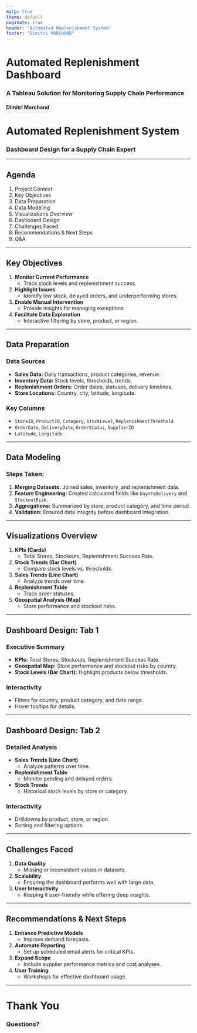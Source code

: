 ```yaml
---
marp: true
theme: default
paginate: true
header: "Automated Replenishment System"
footer: "Dimitri MARCHAND"
---
```


# Automated Replenishment Dashboard
### A Tableau Solution for Monitoring Supply Chain Performance
#### Dimitri Marchand  


# Automated Replenishment System
### Dashboard Design for a Supply Chain Expert



<!-- 
Welcome to this presentation on the **Automated Replenishment System**.  
We will walk through the dashboard design, data insights, and how this system helps supply chain experts.
-->

---

## Agenda

1. Project Context  
2. Key Objectives  
3. Data Preparation  
4. Data Modeling  
5. Visualizations Overview  
6. Dashboard Design  
7. Challenges Faced  
8. Recommendations & Next Steps  
9. Q&A



<!--  
This is the agenda for our discussion. The goal is to ensure that supply chain experts can effectively monitor the system and take timely action.

---

## Project Context

- **Objective:** Implement a machine learning-based replenishment system for 100 stores in 10 countries.
- **Role:** Senior Data Scientist designing a monitoring dashboard.
- **Goal:** Ensure product availability while minimizing overstock.
- **Challenge:** Balancing stock levels with fluctuating demand.

<!--


The main challenge is ensuring the right balance between stock availability and avoiding overstock. The system should automate replenishment while allowing for manual intervention when needed.
-->
---

## Key Objectives

1. **Monitor Current Performance**  
   - Track stock levels and replenishment success.
2. **Highlight Issues**  
   - Identify low stock, delayed orders, and underperforming stores.
3. **Enable Manual Intervention**  
   - Provide insights for managing exceptions.
4. **Facilitate Data Exploration**  
   - Interactive filtering by store, product, or region.

<!--  
These objectives ensure that supply chain experts can monitor trends, identify risks, and take proactive measures.
-->
---

## Data Preparation

### **Data Sources**
- **Sales Data:** Daily transactions, product categories, revenue.
- **Inventory Data:** Stock levels, thresholds, trends.
- **Replenishment Orders:** Order dates, statuses, delivery timelines.
- **Store Locations:** Country, city, latitude, longitude.

### **Key Columns**
- `StoreID`, `ProductID`, `Category`, `StockLevel`, `ReplenishmentThreshold`
- `OrderDate`, `DeliveryDate`, `OrderStatus`, `SupplierID`
- `Latitude`, `Longitude`


<!--
We used multiple data sources to provide a comprehensive view.  
Key columns include stock levels, order dates, and geospatial information.
-->

---

## Data Modeling

### **Steps Taken:**
1. **Merging Datasets:** Joined sales, inventory, and replenishment data.
2. **Feature Engineering:** Created calculated fields like `DaysToDelivery` and `StockoutRisk`.
3. **Aggregations:** Summarized by store, product category, and time period.
4. **Validation:** Ensured data integrity before dashboard integration.



<!--  
To build a useful dashboard, we combined multiple datasets and engineered key features to help with decision-making.
-->
---

## Visualizations Overview

1. **KPIs (Cards)**  
   - Total Stores, Stockouts, Replenishment Success Rate.
2. **Stock Trends (Bar Chart)**  
   - Compare stock levels vs. thresholds.
3. **Sales Trends (Line Chart)**  
   - Analyze trends over time.
4. **Replenishment Table**  
   - Track order statuses.
5. **Geospatial Analysis (Map)**  
   - Store performance and stockout risks.



<!--  
These visuals ensure a complete overview. KPIs provide quick insights, while charts and tables allow detailed analysis.
-->
---

## Dashboard Design: Tab 1

### **Executive Summary**
- **KPIs:** Total Stores, Stockouts, Replenishment Success Rate.
- **Geospatial Map:** Store performance and stockout risks by country.
- **Stock Levels (Bar Chart):** Highlight products below thresholds.

### **Interactivity**
- Filters for country, product category, and date range.
- Hover tooltips for details.



<!--  
The **Executive Summary** tab gives a high-level overview of key performance indicators. The map helps visualize geographic trends.
-->
---

## Dashboard Design: Tab 2

### **Detailed Analysis**
- **Sales Trends (Line Chart)**  
   - Analyze patterns over time.
- **Replenishment Table**  
   - Monitor pending and delayed orders.
- **Stock Trends**  
   - Historical stock levels by store or category.

### **Interactivity**
- Drilldowns by product, store, or region.
- Sorting and filtering options.



<!--  
The **Detailed Analysis** tab allows deeper investigation. Users can track sales trends and identify supply chain bottlenecks.
-->
---

## Challenges Faced

1. **Data Quality**  
   - Missing or inconsistent values in datasets.
2. **Scalability**  
   - Ensuring the dashboard performs well with large data.
3. **User Interactivity**  
   - Keeping it user-friendly while offering deep insights.



<!--  
We faced challenges with data quality, system performance, and user experience. These were addressed through careful preprocessing and design.
-->
---

## Recommendations & Next Steps

1. **Enhance Predictive Models**  
   - Improve demand forecasts.
2. **Automate Reporting**  
   - Set up scheduled email alerts for critical KPIs.
3. **Expand Scope**  
   - Include supplier performance metrics and cost analyses.
4. **User Training**  
   - Workshops for effective dashboard usage.



<!--  
The next steps involve refining predictive analytics, automating alerts, and expanding the dashboard's capabilities.
-->
---

# Thank You  
### Questions?



<!--  
Thank you for your time! I am happy to take any questions about the dashboard and its design.
-->